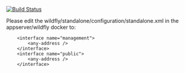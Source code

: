 [![Build Status](https://api.travis-ci.org/unige-pinfo-2018/PInfo1-backend.svg?branch=master)](https://api.travis-ci.org/unige-pinfo-2018/PInfo1-backend.svg?branch=master)

Please edit the wildfly/standalone/configuration/standalone.xml in the appserver/wildfly docker to:

```
    <interface name="management">
        <any-address />
    </interface>
    <interface name="public">
        <any-address />
    </interface>
```
